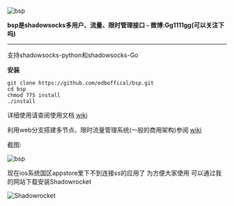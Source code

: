 ![bsp](http://paituo.me/bsp1.png)

**bsp是shadowsocks多用户、流量、限时管理接口 - 微博:Gg1111gg(可以关注下吗)** 

---

支持shadowsocks-python和shadowsocks-Go

 **安装** 

```
git clone https://github.com/edboffical/bsp.git
cd bsp
chmod 775 install
./install
```

详细使用请查阅使用文档 [wiki](https://github.com/edboffical/bsp/wiki/bsp%E7%9A%84%E5%AE%89%E8%A3%85%E4%BD%BF%E7%94%A8)

利用web分支搭建多节点、限时流量管理系统(一般的商用架构)参阅 [wiki](https://github.com/edboffical/bsp/wiki/%E4%BD%BF%E7%94%A8bsp%E6%90%AD%E5%BB%BA%E5%A4%9A%E8%8A%82%E7%82%B9%E3%80%81%E9%99%90%E6%97%B6%E6%B5%81%E9%87%8F%E7%AE%A1%E7%90%86%E7%B3%BB%E7%BB%9F)

截图:

![bsp](https://eddieby.top/bsp1.png)

现在ios系统国区appstore里下不到连接ss的应用了 为方便大家使用 可以通过我的网站下载安装Shadowrocket

![Shadowrocket](http://paituo.me/251.png)
